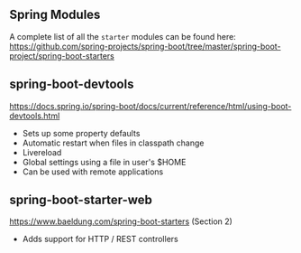 ## Spring Modules

A complete list of all the `starter` modules can be found here: https://github.com/spring-projects/spring-boot/tree/master/spring-boot-project/spring-boot-starters

## spring-boot-devtools

https://docs.spring.io/spring-boot/docs/current/reference/html/using-boot-devtools.html

- Sets up some property defaults
- Automatic restart when files in classpath change
- Livereload
- Global settings using a file in user's $HOME
- Can be used with remote applications


## spring-boot-starter-web

https://www.baeldung.com/spring-boot-starters (Section 2)

- Adds support for HTTP / REST controllers